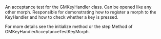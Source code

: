 An acceptance test for the GMKeyHandler class. Can be opened like any other morph.
Responsible for demonstrating how to register a morph to the KeyHandler and how to check whether a key is pressed.

For more details see the initialize method or the step Method of GMKeyHandlerAcceptanceTestKeyMorph.

